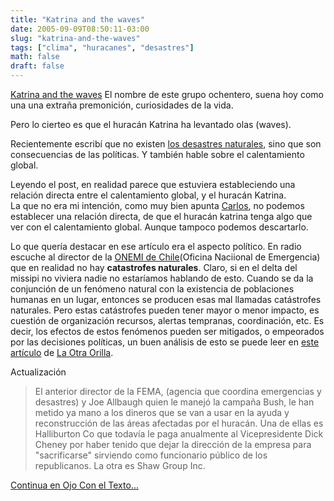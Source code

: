 ```yaml
---
title: "Katrina and the waves"
date: 2005-09-09T08:50:11-03:00
slug: "katrina-and-the-waves"
tags: ["clima", "huracanes", "desastres"]
math: false
draft: false
---
```


[Katrina and the waves](http://www.katw.com/) El nombre de este grupo
ochentero, suena hoy como una una extraña premonición, curiosidades de
la vida.

Pero lo cierteo es que el huracán Katrina ha levantado olas (waves).

Recientemente escribí que no existen [los desastres naturales](/archives/2005/09/desastres_natur.html),
sino que son consecuencias de las políticas. Y también hable sobre el
calentamiento global.

Leyendo el post, en realidad parece que estuviera estableciendo una
relación directa entre el calentamiento global, y el huracán Katrina.\
La que no era mi intención, como muy bien apunta
[Carlos](http://cdp.blogsome.com/2005/09/11/katrina-y-el-cambio-climatico-global/),
no podemos establecer una relación directa, de que el huracán katrina
tenga algo que ver con el calentamiento global. Aunque tampoco podemos
descartarlo.

Lo que quería destacar en ese artículo era el aspecto político. En radio
escuche al director de la [ONEMI de Chile](http://www.onemi.cl/)(Oficina
Naciional de Emergencia) que en realidad no hay **catastrofes
naturales**. Claro, si en el delta del missipi no viviera nadie no
estaríamos hablando de esto. Cuando se da la conjunción de un fenómeno
natural con la existencia de poblaciones humanas en un lugar, entonces
se producen esas mal llamadas catástrofes naturales. Pero estas
catástrofes pueden tener mayor o menor impacto, es cuestión de
organización recursos, alertas tempranas, coordinación, etc. Es decir,
los efectos de estos fenómenos pueden ser mitigados, o empeorados por
las decisiones políticas, un buen análisis de esto se puede leer en
[este
artículo](http://laotraorilla.blog-city.com/el_verdadero_rostro_de_la_tragedia.htm)
de [La Otra Orilla](http://laotraorilla.blog-city.com/).

Actualización

> El anterior director de la FEMA, (agencia que coordina emergencias y
> desastres) y Joe Allbaugh quien le manejó la campaña Bush, le han
> metido ya mano a los dineros que se van a usar en la ayuda y
> reconstrucción de las áreas afectadas por el huracán. Una de ellas es
> Halliburton Co que todavía le paga anualmente al Vicepresidente Dick
> Cheney por haber tenido que dejar la dirección de la empresa para
> "sacrificarse" sirviendo como funcionario público de los
> republicanos. La otra es Shaw Group Inc.

[Continua en Ojo Con el Texto\...](http://www.otexto.net/?p=226)

